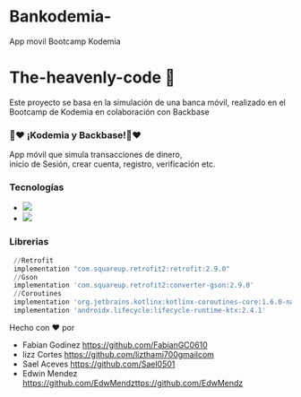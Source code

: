 # Bankodemia-
App movil Bootcamp Kodemia
# The-heavenly-code 👋
Este proyecto se basa en la simulación de una banca móvil, realizado
en el Bootcamp de Kodemia en colaboración con Backbase 

### 🤍❤ ¡Kodemia y Backbase!🤍❤

App móvil que simula transacciones de dinero,  
inicio de Sesión, crear cuenta, registro, verificación etc.


### Tecnologías

- <img src="https://img.shields.io/badge/Android Studio-E34F26?style=for-the-badge&logo=&logoColor=white">
- <img src="https://img.shields.io/badge/Kotlin-239120?&style=for-the-badge&logo=&logoColor=black">


### Librerias
```python
 //Retrofit
 implementation "com.squareup.retrofit2:retrofit:2.9.0"
 //Gson
 implementation 'com.squareup.retrofit2:converter-gson:2.9.0'
 //Coroutines
 implementation 'org.jetbrains.kotlinx:kotlinx-coroutines-core:1.6.0-native-mt'
 implementation 'androidx.lifecycle:lifecycle-runtime-ktx:2.4.1'
```

Hecho con ❤ por

- Fabian Godinez https://github.com/FabianGC0610
- lizz Cortes https://github.com/lizthami700gmailcom
- Sael Aceves https://github.com/Sael0501
- Edwin Mendez https://github.com/EdwMendzttps://github.com/EdwMendz